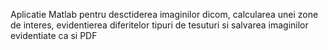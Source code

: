 Aplicatie Matlab pentru desctiderea imaginilor dicom, calcularea unei zone de interes, 
evidentierea diferitelor tipuri de tesuturi si salvarea imaginilor evidentiate ca si PDF
